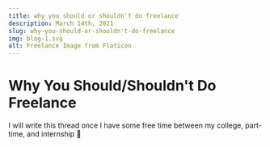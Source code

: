 ```yaml
---
title: why you should or shouldn't do freelance
description: March 14th, 2021
slug: why-you-should-or-shouldn't-do-freelance
img: blog-1.svg
alt: Freelance Image from Flaticon
---
```



# Why You Should/Shouldn't Do Freelance 

I will write this thread once I have some free time between my college, part-time, and internship 👋
